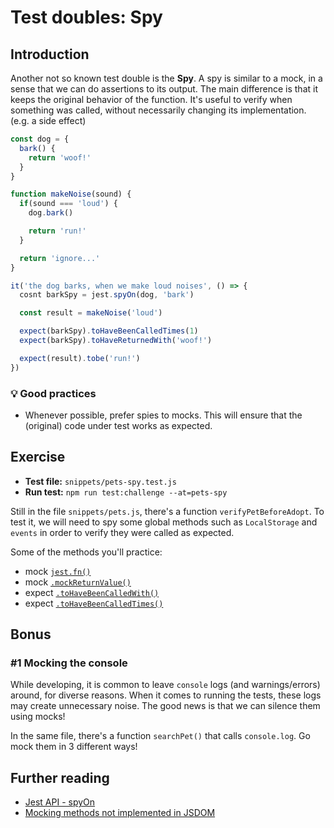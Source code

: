 # Test doubles: Spy

## Introduction

Another not so known test double is the **Spy**. A spy is similar to a mock, in a sense that we can do assertions to its output. The main difference is that it keeps the original behavior of the function. It's useful to verify when something was called, without necessarily changing its implementation. (e.g. a side effect)

```js
const dog = {
  bark() {
    return 'woof!'
  }
}

function makeNoise(sound) {
  if(sound === 'loud') {
    dog.bark()

    return 'run!'
  }

  return 'ignore...'
}

it('the dog barks, when we make loud noises', () => {
  cosnt barkSpy = jest.spyOn(dog, 'bark')

  const result = makeNoise('loud')

  expect(barkSpy).toHaveBeenCalledTimes(1)
  expect(barkSpy).toHaveReturnedWith('woof!')

  expect(result).tobe('run!')
})
```

### 💡 Good practices

- Whenever possible, prefer spies to mocks. This will ensure that the (original) code under test works as expected.

## Exercise

- **Test file:** `snippets/pets-spy.test.js`
- **Run test:** `npm run test:challenge --at=pets-spy`

Still in the file `snippets/pets.js`,
there's a function `verifyPetBeforeAdopt`. To test it, we will need to spy some global methods such as `LocalStorage` and `events` in order to verify they were called as expected.

Some of the methods you'll practice:

- mock [`jest.fn()`](https://jestjs.io/docs/en/mock-functions#using-a-mock-function)
- mock [`.mockReturnValue()`](https://jestjs.io/docs/en/mock-functions#mock-return-values)
- expect [`.toHaveBeenCalledWith()`](https://jestjs.io/docs/en/expect#tohavebeencalledwitharg1-arg2-)
- expect [`.toHaveBeenCalledTimes()`](https://jestjs.io/docs/en/expect#tohavebeencalledtimesnumber)

## Bonus

### #1 Mocking the console

While developing, it is common to leave `console` logs (and warnings/errors) around, for diverse reasons. When it comes to running the tests, these logs may create unnecessary noise. The good news is that we can silence them using mocks!

In the same file, there's a function `searchPet()` that calls `console.log`. Go mock them in 3 different ways!

## Further reading

- [Jest API - spyOn](https://jestjs.io/docs/en/jest-object#jestspyonobject-methodname)
- [Mocking methods not implemented in JSDOM](https://jestjs.io/docs/en/manual-mocks#mocking-methods-which-are-not-implemented-in-jsdom)
